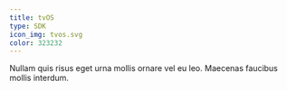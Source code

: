 ```yaml
---
title: tvOS
type: SDK
icon_img: tvos.svg
color: 323232
---
```


Nullam quis risus eget urna mollis ornare vel eu leo. Maecenas faucibus mollis interdum.
